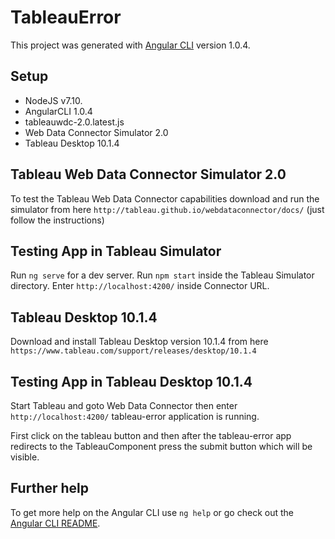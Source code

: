 # TableauError

This project was generated with [Angular CLI](https://github.com/angular/angular-cli) version 1.0.4.

## Setup

- NodeJS v7.10.
- AngularCLI 1.0.4
- tableauwdc-2.0.latest.js
- Web Data Connector Simulator 2.0
- Tableau Desktop 10.1.4

## Tableau Web Data Connector Simulator 2.0

To test the Tableau Web Data Connector capabilities download and run the simulator from here `http://tableau.github.io/webdataconnector/docs/`
(just follow the instructions)

## Testing App in Tableau Simulator

Run `ng serve` for a dev server. Run `npm start` inside the Tableau Simulator directory. Enter `http://localhost:4200/` inside Connector URL.

## Tableau Desktop 10.1.4

Download and install Tableau Desktop version 10.1.4 from here
`https://www.tableau.com/support/releases/desktop/10.1.4`

## Testing App in Tableau Desktop 10.1.4

Start Tableau and goto Web Data Connector then enter `http://localhost:4200/` tableau-error application is running.

First click on the tableau button and then after the tableau-error app redirects to the TableauComponent press the submit button which will be visible.

## Further help

To get more help on the Angular CLI use `ng help` or go check out the [Angular CLI README](https://github.com/angular/angular-cli/blob/master/README.md).
